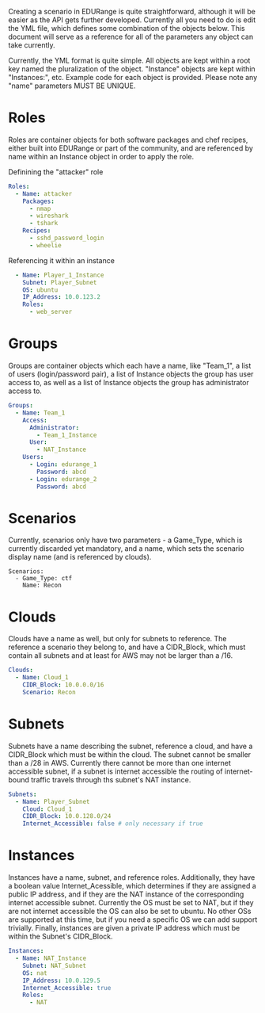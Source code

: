 Creating a scenario in EDURange is quite straightforward, although it will be easier as the API gets further developed. Currently all you need to do is edit the YML file, which defines some combination of the objects below. This document will serve as a reference for all of the parameters any object can take currently.

Currently, the YML format is quite simple. All objects are kept within a root key named the pluralization of the object. "Instance" objects are kept within "Instances:", etc. Example code for each object is provided. Please note any "name" parameters MUST BE UNIQUE.


# Roles
Roles are container objects for both software packages and chef recipes, either built into EDURange or part of the community, and are referenced by name within an Instance object in order to apply the role.

Definining the "attacker" role

```yaml
Roles:
  - Name: attacker
    Packages:
      - nmap
      - wireshark
      - tshark
    Recipes:
      - sshd_password_login
      - wheelie
```

Referencing it within an instance
```yaml
  - Name: Player_1_Instance
    Subnet: Player_Subnet 
    OS: ubuntu
    IP_Address: 10.0.123.2
    Roles:
      - web_server
```

# Groups
Groups are container objects which each have a name, like "Team_1", a list of users (login/password pair), a list of Instance objects the group has user access to, as well as a list of Instance objects the group has administrator access to.

```yaml
Groups:
  - Name: Team_1
    Access:
      Administrator:
        - Team_1_Instance
      User:
        - NAT_Instance
    Users:
      - Login: edurange_1
        Password: abcd
      - Login: edurange_2
        Password: abcd
```

# Scenarios
Currently, scenarios only have two parameters - a Game_Type, which is currently discarded yet mandatory, and a name, which sets the scenario display name (and is referenced by clouds).

```
Scenarios:
  - Game_Type: ctf
    Name: Recon
```

# Clouds
Clouds have a name as well, but only for subnets to reference. The reference a scenario they belong to, and have a CIDR_Block, which must contain all subnets and at least for AWS may not be larger than a /16.

```yaml
Clouds:
  - Name: Cloud_1
    CIDR_Block: 10.0.0.0/16
    Scenario: Recon
```

# Subnets
Subnets have a name describing the subnet, reference a cloud, and have a CIDR_Block which must be within the cloud. The subnet cannot be smaller than a /28 in AWS. Currently there cannot be more than one internet accessible subnet, if a subnet is internet accessible the routing of internet-bound traffic travels through ths subnet's NAT instance.

```yaml
Subnets:
  - Name: Player_Subnet
    Cloud: Cloud_1
    CIDR_Block: 10.0.128.0/24
    Internet_Accessible: false # only necessary if true
```

# Instances
Instances have a name, subnet, and reference roles. Additionally, they have a boolean value Internet_Acessible, which determines if they are assigned a public IP address, and if they are the NAT instance of the corresponding internet accessible subnet. Currently the OS must be set to NAT, but if they are not internet accessible the OS can also be set to ubuntu. No other OSs are supported at this time, but if you need a specific OS we can add support trivially. Finally, instances are given a private IP address which must be within the Subnet's CIDR_Block.

```yaml
Instances:
  - Name: NAT_Instance
    Subnet: NAT_Subnet
    OS: nat
    IP_Address: 10.0.129.5
    Internet_Accessible: true
    Roles:
      - NAT
```
